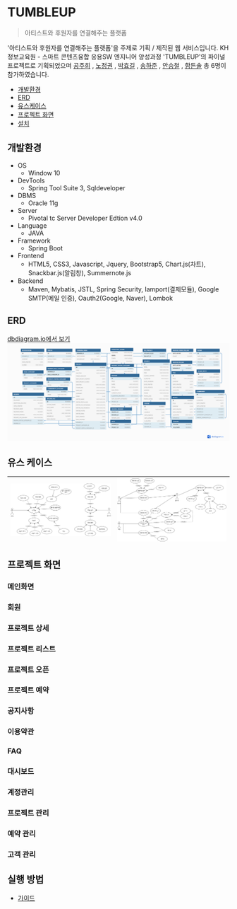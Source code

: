 # TUMBLEUP
> 아티스트와 후원자를 연결해주는 플랫폼

'아티스트와 후원자를 연결해주는 플랫폼'을 주제로 기획 / 제작된 웹 서비스입니다. KH정보교육원 - 스마트 콘텐츠융합 응용SW 엔지니어 양성과정 'TUMBLEUP'의 파이널 프로젝트로 기획되었으며
[공주희](https://github.com/jamjam306)
, [노정권](https://github.com/kwon6837)
, [박효길](https://github.com/hg19910)
, [송하준](https://github.com/ganaab0000)
, [안승철](https://github.com/graeen3)
, [함든솔](https://github.com/non093) 총 6명이 참가하였습니다.

* [개발환경](#개발환경)
* [ERD](#ERD)
* [유스케이스](#ERD)
* [프로젝트 화면](#ERD)
* [설치](#ERD)

## 개발환경
* OS
    * Window 10
* DevTools
    * Spring Tool Suite 3, Sqldeveloper
* DBMS
    * Oracle 11g
* Server
    * Pivotal tc Server Developer Edtion v4.0
* Language
    * JAVA
* Framework
    * Spring Boot
* Frontend 
    * HTML5, CSS3, Javascript, Jquery, Bootstrap5, Chart.js(차트), Snackbar.js(알림창), Summernote.js
* Backend
    * Maven, Mybatis, JSTL, Spring Security, Iamport(결제모듈), Google SMTP(메일 인증), Oauth2(Google, Naver), Lombok
## ERD
[dbdiagram.io에서 보기](https://dbdiagram.io/d/605840deecb54e10c33c9058)
![tumbleup_erd](/docs/img/tumbleup_erd.png)
## 유스 케이스

 ![tumbleup_erd](/docs/img/usecase_2.jpg) | ![tumbleup_erd](/docs/img/usecase_1.jpg)
:-------------------------:|:-------------------------:



## 프로젝트 화면
### 메인화면
### 회원
### 프로젝트 상세
### 프로젝트 리스트
### 프로젝트 오픈
### 프로젝트 예약

### 공지사항
### 이용약관
### FAQ

### 대시보드
### 계정관리
### 프로젝트 관리
### 예약 관리
### 고객 관리

## 실행 방법
* [가이드](https://dbdiagram.io/d/605840deecb54e10c33c9058)
